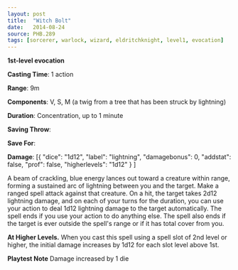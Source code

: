 ```yaml
---
layout: post
title:  "Witch Bolt"
date:   2014-08-24
source: PHB.289
tags: [sorcerer, warlock, wizard, eldritchknight, level1, evocation]
---
```


**1st-level evocation**

**Casting Time**: 1 action

**Range**: 9m

**Components**: V, S, M (a twig from a tree that has been struck by lightning)

**Duration**: Concentration, up to 1 minute

**Saving Throw**:

**Save For**:

**Damage**: [{ "dice": "1d12", "label": "lightning", "damagebonus": 0, "addstat": false, "prof": false, "higherlevels": "1d12" } ]

A beam of crackling, blue energy lances out toward a creature within range, forming a sustained arc of lightning between you and the target. Make a ranged spell attack against that creature. On a hit, the target takes 2d12 lightning damage, and on each of your turns for the duration, you can use your action to deal 1d12 lightning damage to the target automatically. The spell ends if you use your action to do anything else. The spell also ends if the target is ever outside the spell's range or if it has total cover from you.

**At Higher Levels.** When you cast this spell using a spell slot of 2nd level or higher, the initial damage increases by 1d12 for each slot level above 1st.

**Playtest Note** Damage increased by 1 die
